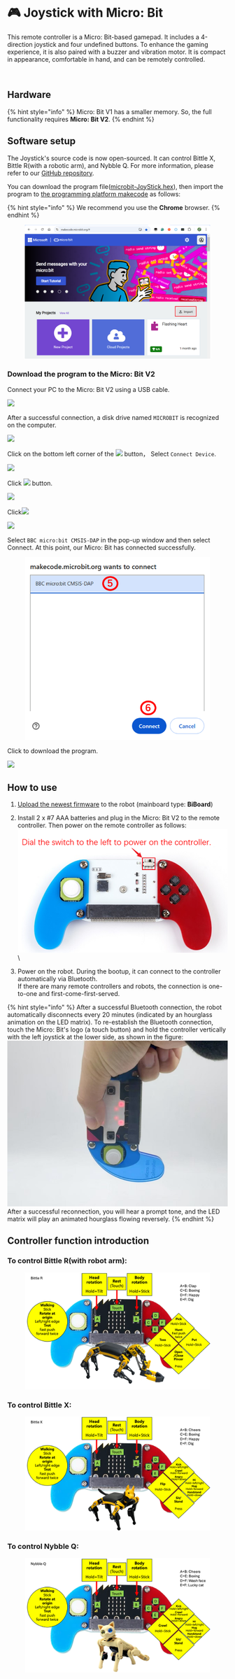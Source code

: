# 🎮 Joystick with Micro: Bit

This remote controller is a Micro: Bit-based gamepad. It includes a 4-direction joystick and four undefined buttons. To enhance the gaming experience, it is also paired with a buzzer and vibration motor. It is compact in appearance, comfortable in hand, and can be remotely controlled.

<figure><img src="../.gitbook/assets/image (557).png" alt=""><figcaption></figcaption></figure>

## Hardware

{% hint style="info" %}
Micro: Bit V1 has a smaller memory. So, the full functionality requires **Micro: Bit V2**.
{% endhint %}

## Software setup

The Joystick's source code is now open-sourced. It can control Bittle X, Bittle R(with a robotic arm), and Nybble Q. For more information, please refer to our [GitHub repository](https://github.com/PetoiCamp/ESP32_Microbit_Controller).

You can download the program file([microbit-JoyStick.hex](https://github.com/PetoiCamp/ESP32_Microbit_Controller/blob/main/microbit-JoyStick.hex)), then import the program to [the programming platform makecode](https://makecode.microbit.org) as follows:

{% hint style="info" %}
We recommend you use the **Chrome** browser.
{% endhint %}

<figure><img src="../.gitbook/assets/image (2) (1) (1).png" alt=""><figcaption></figcaption></figure>

### Download the program to the Micro: Bit V2

Connect your PC to the Micro: Bit V2 using a USB cable.

![](https://wiki-media-ef.oss-cn-hongkong.aliyuncs.com/docs/microbit/interesting-case/microbit-smart-climate-kit/cases-libraries/images/connect-microbit.gif)

After a successful connection, a disk drive named `MICROBIT` is recognized on the computer.

![](https://wiki-media-ef.oss-cn-hongkong.aliyuncs.com/docs/microbit/interesting-case/microbit-smart-climate-kit/cases-libraries/images/microbit-drive.png)

Click on the bottom left corner of the ![](https://wiki-media-ef.oss-cn-hongkong.aliyuncs.com/docs/microbit/interesting-case/microbit-smart-climate-kit/cases-libraries/images/download-01.png) button， Select `Connect Device`.

![](https://wiki-media-ef.oss-cn-hongkong.aliyuncs.com/docs/microbit/interesting-case/microbit-smart-climate-kit/cases-libraries/images/download-02.png)

Click ![](https://wiki-media-ef.oss-cn-hongkong.aliyuncs.com/docs/microbit/interesting-case/microbit-smart-climate-kit/cases-libraries/images/download-03.png) button.

![](https://wiki-media-ef.oss-cn-hongkong.aliyuncs.com/docs/microbit/interesting-case/microbit-smart-climate-kit/cases-libraries/images/download-04.png)

Click![](https://wiki-media-ef.oss-cn-hongkong.aliyuncs.com/docs/microbit/interesting-case/microbit-smart-climate-kit/cases-libraries/images/download-05.png)

![](https://wiki-media-ef.oss-cn-hongkong.aliyuncs.com/docs/microbit/interesting-case/microbit-smart-climate-kit/cases-libraries/images/download-06.png)

Select `BBC micro:bit CMSIS-DAP` in the pop-up window and then select Connect. At this point, our Micro: Bit has connected successfully.

<figure><img src="../.gitbook/assets/image (2) (1) (1) (1).png" alt=""><figcaption></figcaption></figure>

Click to download the program.

![](https://wiki-media-ef.oss-cn-hongkong.aliyuncs.com/docs/microbit/interesting-case/microbit-smart-climate-kit/cases-libraries/images/download-08.png)

## How to use&#x20;

1. [Upload the newest firmware](https://docs.petoi.com/upload-firmware) to the robot (mainboard type: **BiBoard**)
2. Install 2 x #7 AAA batteries and plug in the Micro: Bit V2 to the remote controller. Then power on the remote controller as follows:\
   ![](<../.gitbook/assets/image (5) (1).png>)\

3. Power on the robot. During the bootup, it can connect to the controller automatically via Bluetooth.\
   If there are many remote controllers and robots, the connection is one-to-one and first-come-first-served.

{% hint style="info" %}
After a successful Bluetooth connection, the robot automatically disconnects every 20 minutes (indicated by an hourglass animation on the LED matrix). To re-establish the Bluetooth connection, touch the Micro: Bit's logo (a touch button) and hold the controller vertically with the left joystick at the lower side, as shown in the figure:\
![](<../.gitbook/assets/image (550).png>)\
After a successful reconnection, you will hear a prompt tone, and the LED matrix will play an animated hourglass flowing reversely.
{% endhint %}

## Controller function introduction

### To control Bittle R(with robot arm):

<figure><img src="../.gitbook/assets/BittleR_en.png" alt=""><figcaption></figcaption></figure>

### To control Bittle X:

<figure><img src="../.gitbook/assets/BittleX_en.png" alt=""><figcaption></figcaption></figure>

### To control Nybble Q:

<figure><img src="../.gitbook/assets/NybbleQ_en.png" alt=""><figcaption></figcaption></figure>
